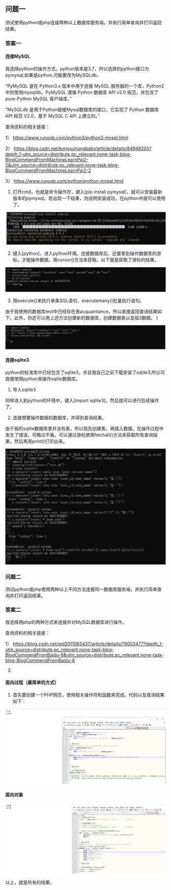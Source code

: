 ## 问题一

测试使用python或php连接两种以上数据库服务端，并执行简单查询并打印返回结果。

### 答案一

#### 连接MySQL

我选择python的操作方式。python版本是3.7，所以选择的python接口为pymysql;如果是python,可能要改为MySQLdb。

“PyMySQL 是在 Python3.x 版本中用于连接 MySQL 服务器的一个库，Python2中则使用mysqldb。PyMySQL 遵循 Python 数据库 API v2.0 规范，并包含了 pure-Python MySQL 客户端库。”

“MySQLdb 是用于Python链接Mysql数据库的接口，它实现了 Python 数据库 API 规范 V2.0，基于 MySQL C API 上建立的。”

查询资料的相关链接：

1） https://www.runoob.com/python3/python3-mysql.html 

2） https://blog.csdn.net/kongsuhongbaby/article/details/84948205?depth_1-utm_source=distribute.pc_relevant.none-task-blog-BlogCommendFromMachineLearnPai2-2&utm_source=distribute.pc_relevant.none-task-blog-BlogCommendFromMachineLearnPai2-2

3） https://www.runoob.com/python/python-mysql.html

1. 打开cmd，也就是命令操作符，键入[pip install pymysql]，就可以安装最新版本的pymysql。若出现一下结果，则说明安装成功，在python中就可以使用了。

![result](https://github.com/Sarah6667/Data-Base/blob/master/images/1.jpg)

2. 键入[python]，进入python环境。连接数据库后，还要拿到操作数据库的游标，才能操作数据。用cursor()方法来获取。以下就是获取了游标的结果。

![result1](https://github.com/Sarah6667/Data-Base/blob/master/images/2.jpg)

3. 用execute()来执行单条SQL语句，executemany()批量执行语句。

由于我使用的数据库test中已经存在表acquaintance，所以直接返回查询结果如下。此外，你还可以用上述方法创建新的数据库，创建数据表以及插3数据。
)

![result3](https://github.com/Sarah6667/Data-Base/blob/master/images/3.jpg)

#### 连接sqlite3

python的标准库中已经包含了sqlite3，并且我自己之前下载安装了sqlite3,所以可直接使用python来操作sqlite数据库。

1. 导入sqlite3

同样进入到python的环境中，键入[import sqlite3]，然后就可以进行后续操作了。

2. 连接想要操作数据的数据库，并得到查询结果。

由于我的sqlite数据库里并没有表，所以我先创建表，再插入数据。在操作过程中发生了错误，可略过不看。可以通过游标使用fetchall()方法来获取所有查询结果，然后再用print()打印出来。

![result4](https://github.com/Sarah6667/Data-Base/blob/master/images/4.jpg)

### 问题二

测试python或php使用两种以上不同方法连接同一数据库服务端，并执行简单查询并打印返回结果。

### 答案二

我选择用php的两种方式来连接并对MySQL数据库进行操作。

查询资料的相关链接：

1） https://blog.csdn.net/wd2011063437/article/details/79003477?depth_1-utm_source=distribute.pc_relevant.none-task-blog-BlogCommendFromBaidu-6&utm_source=distribute.pc_relevant.none-task-blog-BlogCommendFromBaidu-6

2) 

#### 面向过程（最简单的方式）

1. 首先要创建一个PHP网页，使用相关操作符和函数来完成。代码以及查询结果如下：

![result5](https://github.com/Sarah6667/Data-Base/blob/master/images/5.jpg)

#### 面向对象

![result6](https://github.com/Sarah6667/Data-Base/blob/master/images/6.jpg)

以上，就是所有的结果。




